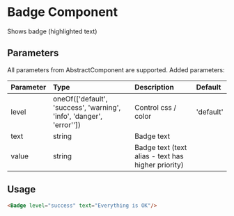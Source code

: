 # Badge Component

Shows badge (highlighted text)

## Parameters

All parameters from AbstractComponent are supported. Added parameters:

| Parameter | Type | Description | Default  |
| --- | :--- | :--- | :--- |
| level | oneOf(['default', 'success', 'warning', 'info', 'danger', 'error''])  |  Control css / color  |   'default' |
| text  | string   | Badge text | |
| value  | string   | Badge text (text alias - text has higher priority) | ||

## Usage

```html
<Badge level="success" text="Everything is OK"/>
```
